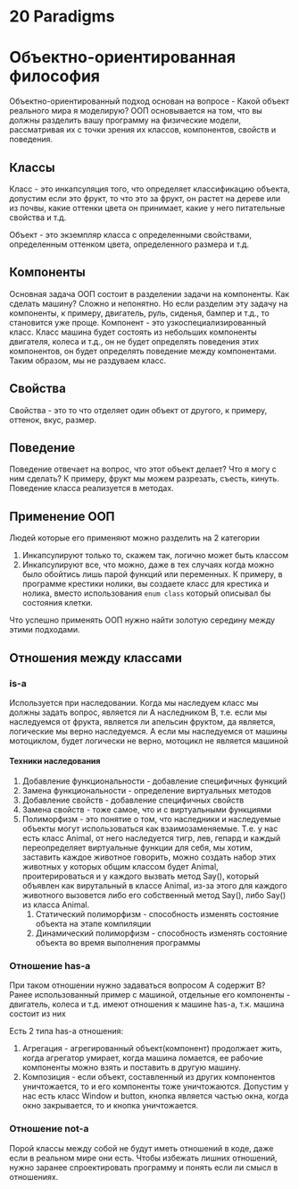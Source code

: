 # 20 Paradigms
# Объектно-ориентированная философия
Объектно-ориентированный подход основан на вопросе - Какой объект реального мира я моделирую? ООП основывается на том, что вы должны разделить вашу программу на физические модели, рассматривая их с точки зрения их классов, компонентов, свойств и поведения.

## Классы
Класс - это инкапсуляция того, что определяет классификацию объекта, допустим если это фрукт, то что это за фрукт, он растет на дереве или из почвы, какие оттенки цвета он принимает, какие у него питательные свойства и т.д.

Объект - это экземпляр класса с определенными свойствами, определенным оттенком цвета, определенного размера и т.д.

## Компоненты
Основная задача ООП состоит в разделении задачи на компоненты. Как сделать машину? Сложно и непонятно. Но если разделим эту задачу на компоненты, к примеру, двигатель, руль, сиденья, бампер и т.д., то становится уже проще. Компонент - это узкоспециализированный класс. Класс машина будет состоять из небольших компоненты двигателя, колеса и т.д., он не будет определять поведения этих компонентов, он будет определять поведение между компонентами. Таким образом, мы не раздуваем класс.

## Свойства
Свойства - это то что отделяет один объект от другого, к примеру, оттенок, вкус, размер.

## Поведение
Поведение отвечает на вопрос, что этот объект делает? Что я могу с ним сделать? К примеру, фрукт мы можем разрезать, съесть, кинуть. Поведение класса реализуется в методах.

## Применение ООП
Людей которые его применяют можно разделить на 2 категории
1. Инкапсулируют только то, скажем так, логично может быть классом
2. Инкапсулируют все, что можно, даже в тех случаях когда можно было обойтись лишь парой функций или переменных. К примеру, в программе крестики нолики, вы создаете класс для крестика и нолика, вместо использования `enum class` который описывал бы состояния клетки.

Что успешно применять ООП нужно найти золотую середину между этими подходами.

## Отношения между классами
### is-a
Используется при наследовании. Когда мы наследуем класс мы должны задать вопрос, является ли A наследником B, т.е. если мы наследуемся от фрукта, является ли апельсин фруктом, да является, логические мы верно наследуемся. А если мы наследуемся от машины мотоциклом, будет логически не верно, мотоцикл не является машиной

#### Техники наследования
1. Добавление функциональности - добавление специфичных функций
2. Замена функциональности - определение виртуальных методов
3. Добавление свойств - добавление специфичных свойств
4. Замена свойств - тоже самое, что и с виртуальными функциями
5. Полиморфизм - это понятие о том, что наследники и наследуемые объекты могут использоваться как взаимозаменяемые. Т.е. у нас есть класс Animal, от него наследуется тигр, лев, гепард и каждый переопределяет виртуальные функции для себя, мы хотим, заставить каждое животное говорить, можно создать набор этих животных у которых общим классом будет Animal, проитерироваться и у каждого вызвать метод Say(), который объявлен как вирутальный в классе Animal, из-за этого для каждого животного вызовется либо его собственный метод Say(), либо Say() из класса Animal.
	1. Статический полиморфизм - способность изменять состояние объекта на этапе компиляции
	2. Динамический полиморфизм - способность изменять состояние объекта во время выполнения программы

### Отношение has-a
При таком отношении нужно задаваться вопросом A содержит  B? Ранее использованный пример с машиной, отдельные его компоненты - двигатель, колеса и т.д. имеют отношения к машине has-a, т.к. машина состоит из них

Есть 2 типа has-a отношения:
1. Агрегация - агрегированный объект(компонент) продолжает жить, когда агрегатор умирает, когда машина ломается, ее рабочие компоненты можно взять и поставить в другую машину.
2. Композиция - если объект, составленный из других компонентов уничтожается, то и его компоненты тоже уничтожаются. Допустим у нас есть класс Window и button, кнопка является частью окна, когда окно закрывается, то и кнопка уничтожается.

### Отношение not-a
Порой классы между собой не будут иметь отношений в коде, даже если в реальном мире они есть. Чтобы избежать лишних отношений, нужно заранее спроектировать программу и понять если ли смысл в отношениях.